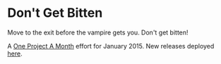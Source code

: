 Don't Get Bitten
===

Move to the exit before the vampire gets you.  Don't get bitten!

A [One Project A Month](http://inchingforward.blogspot.com/p/opam.html) effort for January 2015.  New releases deployed [here](http://dgb.mikejanger.net).
